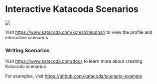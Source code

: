 # Interactive Katacoda Scenarios

[![](http://shields.katacoda.com/katacoda/komalchaudhari/count.svg)](https://www.katacoda.com/komalchaudhari "Get your profile on Katacoda.com")

Visit https://www.katacoda.com/komalchaudhari to view the profile and interactive scenarios

### Writing Scenarios
Visit https://www.katacoda.com/docs to learn more about creating Katacoda scenarios

For examples, visit https://github.com/katacoda/scenario-example
